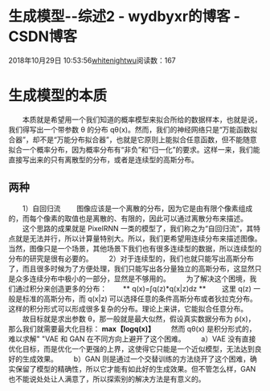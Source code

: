 # 生成模型--综述2 - wydbyxr的博客 - CSDN博客
2018年10月29日 10:53:56[whitenightwu](https://me.csdn.net/wydbyxr)阅读数：167
# 生成模型的本质
  本质就是希望用一个我们知道的概率模型来拟合所给的数据样本，也就是说，我们得写出一个带参数 θ 的分布 qθ(x)。然而，我们的神经网络只是“万能函数拟合器”，却不是“万能分布拟合器”，也就是它原则上能拟合任意函数，但不能随意拟合一个概率分布，因为概率分布有“非负”和“归一化”的要求。这样一来，我们能直接写出来的只有离散型的分布，或者是连续型的高斯分布。
## 两种
  1）自回归流
  图像应该是一个离散的分布，因为它是由有限个像素组成的，而每个像素的取值也是离散的、有限的，因此可以通过离散分布来描述。
  这个思路的成果就是 PixelRNN 一类的模型了，我们称之为“自回归流”，其特点就是无法并行，所以计算量特别大。所以，我们更希望用连续分布来描述图像。当然，图像只是一个场景，其他场景下我们也有很多连续型的数据，所以连续型的分布的研究是很有必要的。
  2）对于连续型的，我们也就只能写出高斯分布了，而且很多时候为了方便处理，我们只能写出各分量独立的高斯分布，这显然只是众多连续分布中极小的一部分，显然是不够用的。
  为了解决这个困境，我们通过积分来创造更多的分布：
  ** q(x)=∫q(z)*q(x|z)dz **
  这里 q(z) 一般是标准的高斯分布，而 q(x|z) 可以选择任意的条件高斯分布或者狄拉克分布。这样的积分形式可以形成很多复杂的分布。理论上来讲，它能拟合任意分布。
  故目标就是求出参数 θ，那一般就是最大似然，假设真实数据分布为 p̃(x)，那么我们就需要最大化目标：
**max【logq(x)】**
  然而 qθ(x) 是积分形式的，难以求解"	"VAE 和 GAN 在不同方向上避开了这个困难。
  a）VAE 没有直接优化目标，而是优化一个更强的上界，这使得它只能是一个近似模型，无法达到良好的生成效果。
  b）GAN 则是通过一个交替训练的方法绕开了这个困难，确实保留了模型的精确性，所以它才能有如此好的生成效果。但不管怎么样，GAN 也不能说处处让人满意了，所以探索别的解决方法是有意义的。
